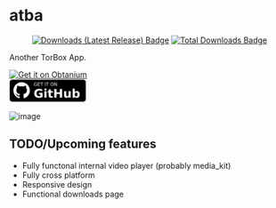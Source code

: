 # atba
<p align="center">
    <a href="https://github.com/93Pd9s8Jt/atba/releases/latest"><img src="https://img.shields.io/github/downloads/93Pd9s8Jt/atba/latest/total?color=%23007BFF&label=Downloads%20(Latest%20Release)" alt="Downloads (Latest Release) Badge"></a>
    <a href="https://github.com/93Pd9s8Jt/atba/releases"><img src="https://img.shields.io/github/downloads/93Pd9s8Jt/atba/total?color=%23007BFF&label=Total%20Downloads" alt="Total Downloads Badge"></a>
</p>
Another TorBox App.

<a href="http://apps.obtainium.imranr.dev/redirect.html?r=obtainium://add/https://github.com/93Pd9s8Jt/atba"><img src="https://raw.githubusercontent.com/ImranR98/Obtainium/main/assets/graphics/badge_obtainium.png" alt="Get it on Obtanium" height="41" style="max-width: 200px"></a><br />
<a href="https://github.com/93Pd9s8Jt/atba/releases/latest"><img src="https://raw.githubusercontent.com/93Pd9s8Jt/atba/refs/heads/main/images/github.png" alt="Get it on GitHub" height="41" style="max-width: 200px"></a>

<img width="410" height="900" alt="image" src="https://github.com/user-attachments/assets/8c885631-9e5e-49c4-8ee1-0d6210bd8721" />



## TODO/Upcoming features
- Fully functonal internal video player (probably media_kit)
- Fully cross platform 
- Responsive design
- Functional downloads page
  
